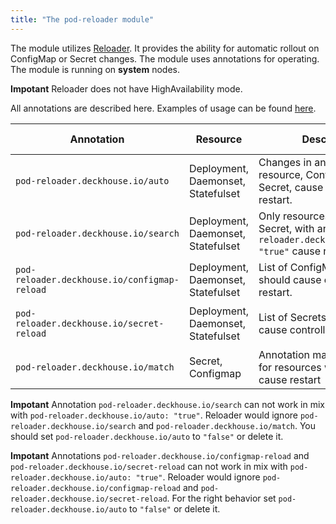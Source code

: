 ```yaml
---
title: "The pod-reloader module"
---
```


The module utilizes [Reloader](https://github.com/stakater/Reloader).
It provides the ability for automatic rollout on ConfigMap or Secret changes.
The module uses annotations for operating. The module is running on **system** nodes.

**Impotant** Reloader does not have HighAvailability mode.

All annotations are described here. Examples of usage can be found [here](usage.html).

| Annotation                                   | Resource                           | Description                                                                                                  | Acceptable values                             |
| -------------------------------------------- | ---------------------------------- | ------------------------------------------------------------------------------------------------------------ | --------------------------------------------- |
| `pod-reloader.deckhouse.io/auto`             | Deployment, Daemonset, Statefulset | Changes in any attachecd resource, ConfigMap or Secret, cause controller's pod restart.                      | `"true"`,`"false"`                            |
| `pod-reloader.deckhouse.io/search`           | Deployment, Daemonset, Statefulset | Only resources, ConfigMap or Secret, with annotation `pod-reloader.deckhouse.io/match: "true"` cause restart | `"true"`,`"false"`                            |
| `pod-reloader.deckhouse.io/configmap-reload` | Deployment, Daemonset, Statefulset | List of ConfigMaps which should cause controller restart.                                                    | `"some-cm"`,`"some-cm1,some-cm2"`             |
| `pod-reloader.deckhouse.io/secret-reload`    | Deployment, Daemonset, Statefulset | List of Secrets which should cause controller restart.                                                       | `"some-secret"`,`"some-secret1,some-secret2"` |
| `pod-reloader.deckhouse.io/match`            | Secret, Configmap                  | Annotation mark resources for resources which should cause restart                                           | `"true"`,`"false"`                            |

**Impotant** Annotation `pod-reloader.deckhouse.io/search` can not work in mix with `pod-reloader.deckhouse.io/auto: "true"`. Reloader would ignore `pod-reloader.deckhouse.io/search` and `pod-reloader.deckhouse.io/match`. You should set `pod-reloader.deckhouse.io/auto` to `"false"` or delete it.

**Impotant** Annotations `pod-reloader.deckhouse.io/configmap-reload` and `pod-reloader.deckhouse.io/secret-reload` can not work in mix with `pod-reloader.deckhouse.io/auto: "true"`. Reloader would ignore `pod-reloader.deckhouse.io/configmap-reload` and `pod-reloader.deckhouse.io/secret-reload`. For the right behavior set `pod-reloader.deckhouse.io/auto` to `"false"` or delete it.
